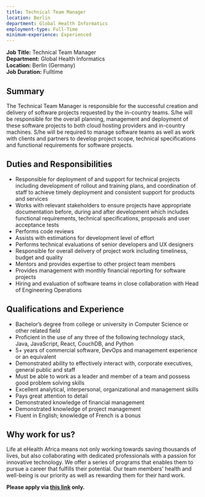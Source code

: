 ```yaml
---
title: Technical Team Manager
location: Berlin
department: Global Health Informatics 
employment-type: Full-Time 
minimum-experience: Experienced
---
```

**Job Title:** Technical Team Manager  
**Department:** Global Health Informatics  
**Location:** Berlin (Germany)  
**Job Duration:** Fulltime  

## Summary
The Technical Team Manager is responsible for the successful creation and delivery of software projects requested by the in-country teams. S/he will be responsible for the overall planning, management and deployment of these software projects to both cloud hosting providers and in-country machines. S/he will be required to manage software teams as well as work with clients and partners to develop project scope, technical specifications and functional requirements for software projects.

## Duties and Responsibilities

* Responsible for deployment of and support for technical projects including development of rollout and training plans, and coordination of staff to achieve timely deployment and consistent support for products and services
* Works with relevant stakeholders to ensure projects have appropriate documentation before, during and after development which includes functional requirements, technical specifications, proposals and user acceptance tests
* Performs code reviews 
* Assists with estimations for development level of effort
* Performs technical evaluations of senior developers and UX designers
* Responsible for overall delivery of project work including timeliness, budget and quality
* Mentors and provides expertise to other project team members
* Provides management with monthly financial reporting for software projects
* Hiring and evaluation of software teams in close collaboration with Head of Engineering Operations

## Qualifications and Experience

* Bachelor’s degree from college or university in Computer Science or other related field
* Proficient in the use of any three of the following technology stack, Java, JavaScript, React, CouchDB, and Python
* 5+ years of commercial software, DevOps  and management experience or an equivalent 
* Demonstrated ability to effectively interact with, corporate executives, general public and staff  
* Must be able to work as a leader and member of a team and possess good problem solving skills
* Excellent analytical, interpersonal, organizational and management skills
* Pays great attention to detail
* Demonstrated knowledge of financial management
* Demonstrated knowledge of project management
* Fluent in English; knowledge of French is a bonus

## Why work for us?
Life at eHealth Africa means not only working towards saving thousands of lives, but also collaborating with dedicated professionals with a passion for innovative technology. We offer a series of programs that enables them to pursue a career that fulfills their potential. Our team members’ health and well-being is our priority as well as rewarding them for their hard work.


**Please apply via [this link](https://ehealthafrica.bamboohr.com/jobs/view.php?id=42) only.**
